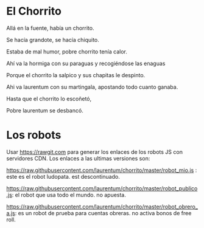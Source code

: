 # El Chorrito

Allá en la fuente, había un chorrito.

Se hacía grandote, se hacía chiquito.

Estaba de mal humor, pobre chorrito tenía calor.


Ahí va la hormiga con su paraguas y recogiéndose las enaguas

Porque el chorrito la salpico y sus chapitas le despinto.


Ahi va laurentum con su martingala, apostando todo cuanto ganaba.

Hasta que el chorrito lo escoñetó,

Pobre laurentum se desbancó.


# Los robots

Usar https://rawgit.com para generar los enlaces de los robots JS con servidores CDN. Los enlaces a las ultimas versiones son:

https://raw.githubusercontent.com/laurentum/chorrito/master/robot_mio.js : este es el robot ludopata. est descontinuado.

https://raw.githubusercontent.com/laurentum/chorrito/master/robot_publico.js: el robot que usa todo el mundo. no apuesta.

https://raw.githubusercontent.com/laurentum/chorrito/master/robot_obrero_a.js: es un robot de prueba para cuentas obreras. no activa bonos de free roll.
